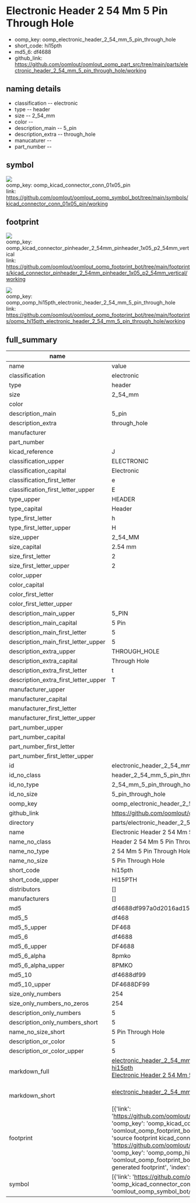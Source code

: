 # Electronic Header 2 54 Mm 5 Pin Through Hole

  
* oomp_key: oomp_electronic_header_2_54_mm_5_pin_through_hole 
* short_code: hi15pth
* md5_6: df4688  
* github_link: https://github.com/oomlout/oomlout_oomp_part_src/tree/main/parts/electronic_header_2_54_mm_5_pin_through_hole/working  
## naming details
* classification -- electronic
* type -- header
* size -- 2_54_mm
* color -- 
* description_main -- 5_pin
* description_extra -- through_hole
* manucaturer -- 
* part_number -- 



## symbol

![](symbol/{index}/working/working_600.png)  
oomp_key: oomp_kicad_connector_conn_01x05_pin  
link: https://github.com/oomlout/oomlout_oomp_symbol_bot/tree/main/symbols/kicad_connector_conn_01x05_pin/working  

## footprint

![](footprint/{index}/working/working_600.png)  
oomp_key: oomp_kicad_connector_pinheader_2_54mm_pinheader_1x05_p2_54mm_vertical  
link: https://github.com/oomlout/oomlout_oomp_footprint_bot/tree/main/footprints/kicad_connector_pinheader_2_54mm_pinheader_1x05_p2_54mm_vertical/working  

![](footprint/{index}/working/working_600.png)  
oomp_key: oomp_oomp_hi15pth_electronic_header_2_54_mm_5_pin_through_hole  
link: https://github.com/oomlout/oomlout_oomp_footprint_bot/tree/main/footprints/oomp_hi15pth_electronic_header_2_54_mm_5_pin_through_hole/working  

## full_summary
| name | value | 
| --- | --- | 
| name | value | 
| classification | electronic | 
| type | header | 
| size | 2_54_mm | 
| color |  | 
| description_main | 5_pin | 
| description_extra | through_hole | 
| manufacturer |  | 
| part_number |  | 
| kicad_reference | J | 
| classification_upper | ELECTRONIC | 
| classification_capital | Electronic | 
| classification_first_letter | e | 
| classification_first_letter_upper | E | 
| type_upper | HEADER | 
| type_capital | Header | 
| type_first_letter | h | 
| type_first_letter_upper | H | 
| size_upper | 2_54_MM | 
| size_capital | 2.54 mm | 
| size_first_letter | 2 | 
| size_first_letter_upper | 2 | 
| color_upper |  | 
| color_capital |  | 
| color_first_letter |  | 
| color_first_letter_upper |  | 
| description_main_upper | 5_PIN | 
| description_main_capital | 5 Pin | 
| description_main_first_letter | 5 | 
| description_main_first_letter_upper | 5 | 
| description_extra_upper | THROUGH_HOLE | 
| description_extra_capital | Through Hole | 
| description_extra_first_letter | t | 
| description_extra_first_letter_upper | T | 
| manufacturer_upper |  | 
| manufacturer_capital |  | 
| manufacturer_first_letter |  | 
| manufacturer_first_letter_upper |  | 
| part_number_upper |  | 
| part_number_capital |  | 
| part_number_first_letter |  | 
| part_number_first_letter_upper |  | 
| id | electronic_header_2_54_mm_5_pin_through_hole | 
| id_no_class | header_2_54_mm_5_pin_through_hole | 
| id_no_type | 2_54_mm_5_pin_through_hole | 
| id_no_size | 5_pin_through_hole | 
| oomp_key | oomp_electronic_header_2_54_mm_5_pin_through_hole | 
| github_link | https://github.com/oomlout/oomlout_oomp_part_src/tree/main/parts/electronic_header_2_54_mm_5_pin_through_hole/working | 
| directory | parts/electronic_header_2_54_mm_5_pin_through_hole | 
| name | Electronic Header 2 54 Mm 5 Pin Through Hole | 
| name_no_class | Header 2 54 Mm 5 Pin Through Hole | 
| name_no_type | 2 54 Mm 5 Pin Through Hole | 
| name_no_size | 5 Pin Through Hole | 
| short_code | hi15pth | 
| short_code_upper | HI15PTH | 
| distributors | [] | 
| manufacturers | [] | 
| md5 | df4688df997a0d2016ad1521f5aea705 | 
| md5_5 | df468 | 
| md5_5_upper | DF468 | 
| md5_6 | df4688 | 
| md5_6_upper | DF4688 | 
| md5_6_alpha | 8pmko | 
| md5_6_alpha_upper | 8PMKO | 
| md5_10 | df4688df99 | 
| md5_10_upper | DF4688DF99 | 
| size_only_numbers | 254 | 
| size_only_numbers_no_zeros | 254 | 
| description_only_numbers | 5 | 
| description_only_numbers_short | 5 | 
| name_no_size_short | 5 Pin Through Hole | 
| description_or_color | 5 | 
| description_or_color_upper | 5 | 
| markdown_full | [electronic_header_2_54_mm_5_pin_through_hole](https://github.com/oomlout/oomlout_oomp_part_src/tree/main/parts/electronic_header_2_54_mm_5_pin_through_hole/working)<br>[hi15pth](https://github.com/oomlout/oomlout_oomp_part_src/tree/main/parts/electronic_header_2_54_mm_5_pin_through_hole/working)<br>[Electronic Header 2 54 Mm 5 Pin Through Hole](https://github.com/oomlout/oomlout_oomp_part_src/tree/main/parts/electronic_header_2_54_mm_5_pin_through_hole/working)<br><br> | 
| markdown_short | [electronic_header_2_54_mm_5_pin_through_hole](https://github.com/oomlout/oomlout_oomp_part_src/tree/main/parts/electronic_header_2_54_mm_5_pin_through_hole/working)<br><br> | 
| footprint | [{'link': 'https://github.com/oomlout/oomlout_oomp_footprint_bot/tree/main/foootprntss/kicad_connector_pinheader_2_54mm_pinheader_1x05_p2_54mm_vertical', 'oomp_key': 'oomp_kicad_connector_pinheader_2_54mm_pinheader_1x05_p2_54mm_vertical', 'directory': 'oomlout_oomp_footprint_bot/footprints/kicad_connector_pinheader_2_54mm_pinheader_1x05_p2_54mm_vertical//working/working.kicad_mod', 'note': 'source footprint kicad_connector_pinheader_2_54mm_pinheader_1x05_p2_54mm_vertical', 'index': 0}, {'link': 'https://github.com/oomlout/oomlout_oomp_footprint_bot/tree/main/foootprntss/oomp_hi15pth_electronic_header_2_54_mm_5_pin_through_hole', 'oomp_key': 'oomp_oomp_hi15pth_electronic_header_2_54_mm_5_pin_through_hole', 'directory': 'oomlout_oomp_footprint_bot/footprints/oomp_hi15pth_electronic_header_2_54_mm_5_pin_through_hole//working/working.kicad_mod', 'note': 'oomp generated footprint', 'index': 1}] | 
| symbol | [{'link': 'https://github.com/oomlout/oomlout_oomp_symbol_bot/tree/main/symbols/kicad_connector_conn_01x05_pin', 'oomp_key': 'oomp_kicad_connector_conn_01x05_pin', 'directory': 'oomlout_oomp_symbol_bot/symbols/kicad_connector_conn_01x05_pin//working/working.kicad_sym', 'index': 0}] | 
